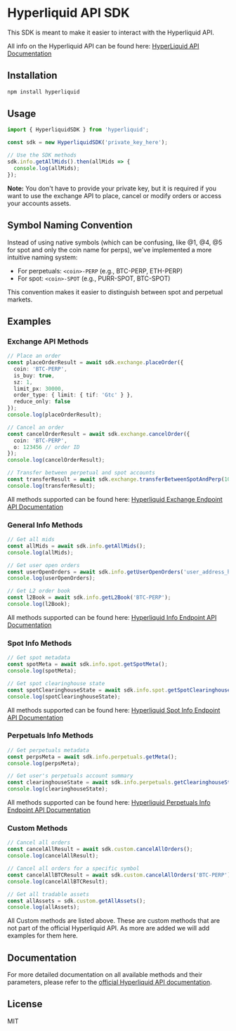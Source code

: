 # Hyperliquid API SDK

This SDK is meant to make it easier to interact with the Hyperliquid API.

All info on the Hyperliquid API can be found here: [HyperLiquid API Documentation](https://hyperliquid.gitbook.io/hyperliquid-docs)

## Installation

```bash
npm install hyperliquid
```



## Usage

```typescript
import { HyperliquidSDK } from 'hyperliquid';

const sdk = new HyperliquidSDK('private_key_here');

// Use the SDK methods
sdk.info.getAllMids().then(allMids => {
  console.log(allMids);
});
```
**Note:** You don't have to provide your private key, but it is required if you want to 
use the exchange API to place, cancel or modify orders or access your accounts assets.



## Symbol Naming Convention

Instead of using native symbols (which can be confusing, like @1, @4, @5 for spot and only the coin name for perps), we've implemented a more intuitive naming system:

- For perpetuals: `<coin>-PERP` (e.g., BTC-PERP, ETH-PERP)
- For spot: `<coin>-SPOT` (e.g., PURR-SPOT, BTC-SPOT)

This convention makes it easier to distinguish between spot and perpetual markets.



## Examples


### Exchange API Methods

```typescript
// Place an order
const placeOrderResult = await sdk.exchange.placeOrder({
  coin: 'BTC-PERP',
  is_buy: true,
  sz: 1,
  limit_px: 30000,
  order_type: { limit: { tif: 'Gtc' } },
  reduce_only: false
});
console.log(placeOrderResult);

// Cancel an order
const cancelOrderResult = await sdk.exchange.cancelOrder({
  coin: 'BTC-PERP',
  o: 123456 // order ID
});
console.log(cancelOrderResult);

// Transfer between perpetual and spot accounts
const transferResult = await sdk.exchange.transferBetweenSpotAndPerp(100, true); // Transfer 100 USDC from spot to perp
console.log(transferResult);
```
All methods supported can be found here: [Hyperliquid Exchange Endpoint API Documentation](https://hyperliquid.gitbook.io/hyperliquid-docs/for-developers/api/exchange-endpoint)



### General Info Methods

```typescript
// Get all mids
const allMids = await sdk.info.getAllMids();
console.log(allMids);

// Get user open orders
const userOpenOrders = await sdk.info.getUserOpenOrders('user_address_here');
console.log(userOpenOrders);

// Get L2 order book
const l2Book = await sdk.info.getL2Book('BTC-PERP');
console.log(l2Book);
```

All methods supported can be found here: [Hyperliquid Info Endpoint API Documentation](https://hyperliquid.gitbook.io/hyperliquid-docs/for-developers/api/info-endpoint)



### Spot Info Methods

```typescript
// Get spot metadata
const spotMeta = await sdk.info.spot.getSpotMeta();
console.log(spotMeta);

// Get spot clearinghouse state
const spotClearinghouseState = await sdk.info.spot.getSpotClearinghouseState('user_address_here');
console.log(spotClearinghouseState);
```
All methods supported can be found here: [Hyperliquid Spot Info Endpoint API Documentation](https://hyperliquid.gitbook.io/hyperliquid-docs/for-developers/api/info-endpoint/spot)



### Perpetuals Info Methods

```typescript
// Get perpetuals metadata
const perpsMeta = await sdk.info.perpetuals.getMeta();
console.log(perpsMeta);

// Get user's perpetuals account summary
const clearinghouseState = await sdk.info.perpetuals.getClearinghouseState('user_address_here');
console.log(clearinghouseState);
```
All methods supported can be found here: [Hyperliquid Perpetuals Info Endpoint API Documentation](https://hyperliquid.gitbook.io/hyperliquid-docs/for-developers/api/info-endpoint/perpetuals)


### Custom Methods

```typescript
// Cancel all orders
const cancelAllResult = await sdk.custom.cancelAllOrders();
console.log(cancelAllResult);

// Cancel all orders for a specific symbol
const cancelAllBTCResult = await sdk.custom.cancelAllOrders('BTC-PERP');
console.log(cancelAllBTCResult);

// Get all tradable assets
const allAssets = sdk.custom.getAllAssets();
console.log(allAssets);
```
All Custom methods are listed above. These are custom methods that are not part of the official Hyperliquid API. As more are added we will add examples for them here.



## Documentation

For more detailed documentation on all available methods and their parameters, please refer to the [official Hyperliquid API documentation](https://hyperliquid.gitbook.io/hyperliquid-docs/).



## License

MIT